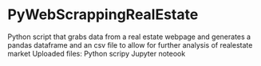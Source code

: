 # PyWebScrappingRealEstate
Python script that grabs data from a real estate webpage and generates a pandas dataframe and an csv file to allow for further analysis of realestate market
Uploaded files:
Python scripy
Jupyter noteook
